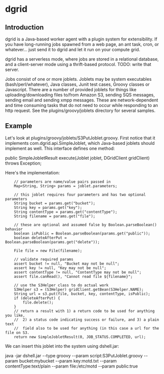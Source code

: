 # dgrid #

## Introduction ##

dgrid is a Java-based worker agent with a plugin system for extensibility. If you have long-running jobs spawned from a web page, an ant task, cron, or whatever... just send it to dgrid and let it run on your compute grid.

dgrid has a serverless mode, where jobs are stored in a relational database, and a client-server mode using a thrift-based protocol. TODO: write that server.

Jobs consist of one or more joblets. Joblets may be system executables (bash/perl/whatever), Java classes, Junit test cases, Groovy classes or Javascript. There are a number of provided joblets for things like uploading/downloading files to/from Amazon S3, sending SQS messages, sending email and sending xmpp messages. These are network-dependent and time consuming tasks that do not need to occur while responding to an http request. See the plugins/groovy/joblets directory for several samples.

## Example ##

Let's look at plugins/groovy/joblets/S3PutJoblet.groovy. First notice that it implements com.dgrid.api.SimpleJoblet, which Java-based joblets should implement as well. This interface defines one method:

  public SimpleJobletResult execute(Joblet joblet, DGridClient gridClient) throws Exception;

Here's the implementation:

		// parameters are name/value pairs passed in
		Map<String, String> params = joblet.parameters;

		// this joblet requires four parameters and has two optional parameters
		String bucket = params.get("bucket");
		String key = params.get("key");
		String contentType = params.get("contentType");
		String filename = params.get("file");

		// these are optional and assumed false by Boolean.parseBoolean() behavior
		boolean isPublic = Boolean.parseBoolean(params.get("public"));
		boolean deleteAfterPut = Boolean.parseBoolean(params.get("delete"));

		File file = new File(filename);

		// validate required params
		assert bucket != null, "Bucket may not be null";
		assert key != null, "Key may not be null";
		assert contentType != null, "ContentType may not be null";
		assert file.canRead(), "Cannot read file ${filename}";

		// use the S3Helper class to do actual work
		S3Helper s3 = (S3Helper) gridClient.getBean(S3Helper.NAME);
		String url = s3.put(file, bucket, key, contentType, isPublic);
		if (deleteAfterPut) {
			file.delete();
		}
		// return a result with 1) a return code to be used for anything you like,
		//  2) a status code indicating success or failure, and 3) a plain text
		//  field also to be used for anything (in this case a url for the file on S3.
		return new SimpleJobletResult(0, JOB_STATUS.COMPLETED, url);

We can insert this joblet into the system using dshell.jar:

  java -jar dshell.jar --type groovy --param script:S3PutJoblet.groovy --param bucket:mybucket --param key:motd.txt --param contentType:text/plain --param file:/etc/motd --param public:true

